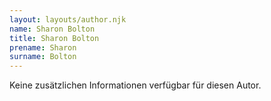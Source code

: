 ```yaml
---
layout: layouts/author.njk
name: Sharon Bolton
title: Sharon Bolton
prename: Sharon
surname: Bolton
---
```

Keine zusätzlichen Informationen verfügbar für diesen Autor.

